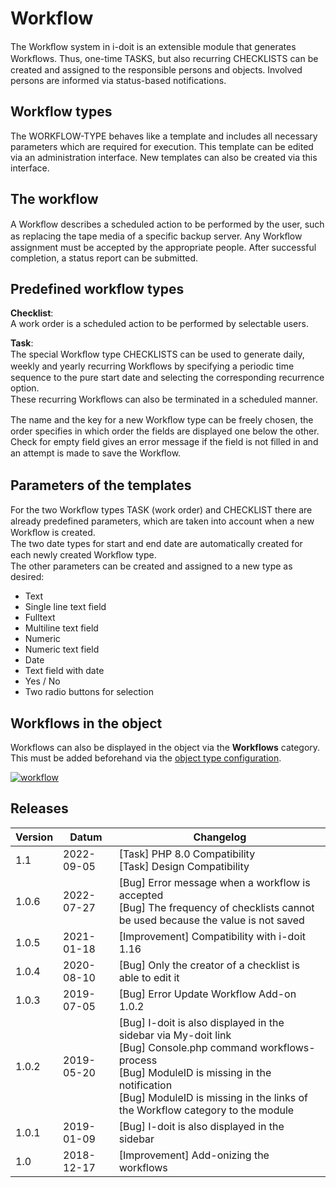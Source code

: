 # Workflow

The Workﬂow system in i-doit is an extensible module that generates Workﬂows. Thus, one-time TASKS, but also recurring CHECKLISTS can be created and assigned to the responsible persons and objects. Involved persons are informed via status-based notifications.

Workflow types
--------------

The WORKFLOW-TYPE behaves like a template and includes all necessary parameters which are required for execution. This template can be edited via an administration interface. New templates can also be created via this interface.

The workflow
------------

A Workﬂow describes a scheduled action to be performed by the user, such as replacing the tape media of a specific backup server. Any Workﬂow assignment must be accepted by the appropriate people. After successful completion, a status report can be submitted.

Predefined workflow types
-------------------------

**Checklist**:  
A work order is a scheduled action to be performed by selectable users.

**Task**:  
The special Workﬂow type CHECKLISTS can be used to generate daily, weekly and yearly recurring Workﬂows by specifying a periodic time sequence to the pure start date and selecting the corresponding recurrence option.  
These recurring Workﬂows can also be terminated in a scheduled manner.

The name and the key for a new Workﬂow type can be freely chosen, the order specifies in which order the fields are displayed one below the other.  
Check for empty field gives an error message if the field is not filled in and an attempt is made to save the Workﬂow.

Parameters of the templates
---------------------------

For the two Workﬂow types TASK (work order) and CHECKLIST there are already predefined parameters, which are taken into account when a new Workﬂow is created.  
The two date types for start and end date are automatically created for each newly created Workﬂow type.  
The other parameters can be created and assigned to a new type as desired:

*   Text
*   Single line text field
*   Fulltext
*   Multiline text field
*   Numeric
*   Numeric text field
*   Date
*   Text field with date
*   Yes / No
*   Two radio buttons for selection

Workflows in the object
-----------------------

Workflows can also be displayed in the object via the **Workflows** category. This must be added beforehand via the [object type configuration](../basics/assignment-of-categories-to-object-types.md).

[![workflow](../assets/images/en/i-doit-pro-add-ons/workflow/1-wf.png)](../assets/images/en/i-doit-pro-add-ons/workflow/1-wf.png)

Releases
--------

| Version | Datum | Changelog |
| --- | --- | --- |
| 1.1 | 2022-09-05 | [Task] PHP 8.0 Compatibility  <br>[Task] Design Compatibility |
| 1.0.6 | 2022-07-27 | [Bug] Error message when a workflow is accepted  <br>[Bug] The frequency of checklists cannot be used because the value is not saved |
| 1.0.5 | 2021-01-18 | [Improvement] Compatibility with i-doit 1.16 |
| 1.0.4 | 2020-08-10 | [Bug] Only the creator of a checklist is able to edit it |
| 1.0.3 | 2019-07-05 | [Bug] Error Update Workflow Add-on 1.0.2<br> |
| 1.0.2 | 2019-05-20 | [Bug] I-doit is also displayed in the sidebar via My-doit link<br>[Bug] Console.php command workflows-process<br>[Bug] ModuleID is missing in the notification<br>[Bug] ModuleID is missing in the links of the Workflow category to the module<br> |
| 1.0.1 | 2019-01-09 | [Bug] I-doit is also displayed in the sidebar<br> |
| 1.0 | 2018-12-17 | [Improvement] Add-onizing the workflows<br> |
